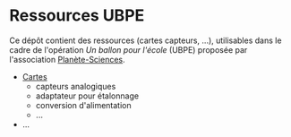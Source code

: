 # Ressources UBPE  

Ce dépôt contient des ressources (cartes capteurs, ...), utilisables dans le cadre de l'opération *Un ballon pour l'école* (UBPE) proposée par l'association [Planète-Sciences](https://www.planete-sciences.org/national/).


- [Cartes](./Cartes/README.md) 
	- capteurs analogiques
	- adaptateur pour étalonnage
	- conversion d'alimentation
	- ...
- ...
